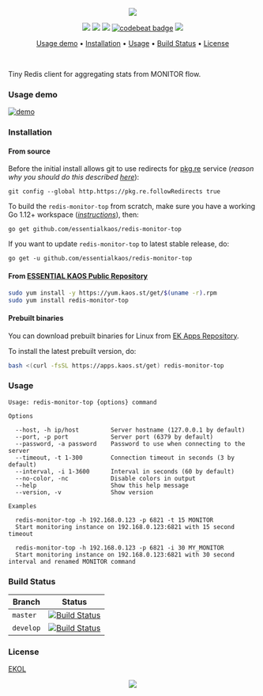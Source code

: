 <p align="center"><a href="#readme"><img src="https://gh.kaos.st/redis-monitor-top.svg"/></a></p>

<p align="center">
  <a href="https://travis-ci.com/essentialkaos/redis-monitor-top"><img src="https://travis-ci.com/essentialkaos/redis-monitor-top.svg"></a>
  <a href="https://github.com/essentialkaos/redis-monitor-top/actions?query=workflow%3ACodeQL"><img src="https://github.com/essentialkaos/redis-monitor-top/workflows/CodeQL/badge.svg" /></a>
  <a href="https://goreportcard.com/report/github.com/essentialkaos/redis-monitor-top"><img src="https://goreportcard.com/badge/github.com/essentialkaos/redis-monitor-top"></a>
  <a href="https://codebeat.co/projects/github-com-essentialkaos-redis-monitor-top-master"><img alt="codebeat badge" src="https://codebeat.co/badges/98c9f6ab-999c-498c-980f-44859b18aae7" /></a>
  <a href="https://essentialkaos.com/ekol"><img src="https://gh.kaos.st/ekol.svg"></a>
</p>

<p align="center"><a href="#usage-demo">Usage demo</a> • <a href="#installation">Installation</a> • <a href="#usage">Usage</a> • <a href="#build-status">Build Status</a> • <a href="#license">License</a></p>

<br/>

Tiny Redis client for aggregating stats from MONITOR flow.

### Usage demo

[![demo](https://gh.kaos.st/redis-monitor-top-100.gif)](#usage-demo)

### Installation

#### From source

Before the initial install allows git to use redirects for [pkg.re](https://github.com/essentialkaos/pkgre) service (_reason why you should do this described [here](https://github.com/essentialkaos/pkgre#git-support)_):

```
git config --global http.https://pkg.re.followRedirects true
```

To build the `redis-monitor-top` from scratch, make sure you have a working Go 1.12+ workspace (_[instructions](https://golang.org/doc/install)_), then:

```
go get github.com/essentialkaos/redis-monitor-top
```

If you want to update `redis-monitor-top` to latest stable release, do:

```
go get -u github.com/essentialkaos/redis-monitor-top
```

#### From [ESSENTIAL KAOS Public Repository](https://yum.kaos.st)

```bash
sudo yum install -y https://yum.kaos.st/get/$(uname -r).rpm
sudo yum install redis-monitor-top
```

#### Prebuilt binaries

You can download prebuilt binaries for Linux from [EK Apps Repository](https://apps.kaos.st/redis-monitor-top/latest).

To install the latest prebuilt version, do:

```bash
bash <(curl -fsSL https://apps.kaos.st/get) redis-monitor-top
```

### Usage

```
Usage: redis-monitor-top {options} command

Options

  --host, -h ip/host         Server hostname (127.0.0.1 by default)
  --port, -p port            Server port (6379 by default)
  --password, -a password    Password to use when connecting to the server
  --timeout, -t 1-300        Connection timeout in seconds (3 by default)
  --interval, -i 1-3600      Interval in seconds (60 by default)
  --no-color, -nc            Disable colors in output
  --help                     Show this help message
  --version, -v              Show version

Examples

  redis-monitor-top -h 192.168.0.123 -p 6821 -t 15 MONITOR
  Start monitoring instance on 192.168.0.123:6821 with 15 second timeout

  redis-monitor-top -h 192.168.0.123 -p 6821 -i 30 MY_MONITOR
  Start monitoring instance on 192.168.0.123:6821 with 30 second interval and renamed MONITOR command

```

### Build Status

| Branch | Status |
|--------|--------|
| `master` | [![Build Status](https://travis-ci.com/essentialkaos/redis-monitor-top.svg?branch=master)](https://travis-ci.com/essentialkaos/redis-monitor-top) |
| `develop` | [![Build Status](https://travis-ci.com/essentialkaos/redis-monitor-top.svg?branch=develop)](https://travis-ci.com/essentialkaos/redis-monitor-top) |

### License

[EKOL](https://essentialkaos.com/ekol)

<p align="center"><a href="https://essentialkaos.com"><img src="https://gh.kaos.st/ekgh.svg"/></a></p>
